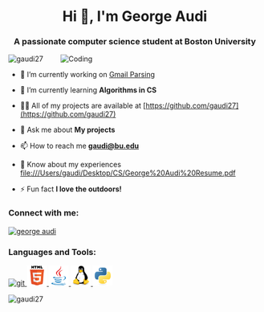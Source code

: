 <h1 align="center">Hi 👋, I'm George Audi</h1>
<h3 align="center">A passionate computer science student at Boston University</h3>
<img align="right" alt="Coding" width="400" src="https://i.giphy.com/26BGIqWh2R1fi6JDa.webp">

<p align="left"> <img src="https://komarev.com/ghpvc/?username=gaudi27&label=Profile%20views&color=0e75b6&style=flat" alt="gaudi27" /> </p>

- 🔭 I’m currently working on [Gmail Parsing](https://github.com/gaudi27/gmailParsing)

- 🌱 I’m currently learning **Algorithms in CS**

- 👨‍💻 All of my projects are available at [https://github.com/gaudi27](https://github.com/gaudi27)

- 💬 Ask me about **My projects**

- 📫 How to reach me **gaudi@bu.edu**

- 📄 Know about my experiences [file:///Users/gaudi/Desktop/CS/George%20Audi%20Resume.pdf]([file:///Users/gaudi/Desktop/CS/George%20Audi%20Resume.pdf](https://docs.google.com/document/d/1fARZPgLkOhOsbGJuHtNQvH4-STRC0EPvUUcC-8u6DQY/edit?usp=sharing))

- ⚡ Fun fact **I love the outdoors!**

<h3 align="left">Connect with me:</h3>
<p align="left">
<a href="https://linkedin.com/in/george audi" target="blank"><img align="center" src="https://raw.githubusercontent.com/rahuldkjain/github-profile-readme-generator/master/src/images/icons/Social/linked-in-alt.svg" alt="george audi" height="30" width="40" /></a>
</p>

<h3 align="left">Languages and Tools:</h3>
<p align="left"> <a href="https://git-scm.com/" target="_blank" rel="noreferrer"> <img src="https://www.vectorlogo.zone/logos/git-scm/git-scm-icon.svg" alt="git" width="40" height="40"/> </a> <a href="https://www.w3.org/html/" target="_blank" rel="noreferrer"> <img src="https://raw.githubusercontent.com/devicons/devicon/master/icons/html5/html5-original-wordmark.svg" alt="html5" width="40" height="40"/> </a> <a href="https://www.java.com" target="_blank" rel="noreferrer"> <img src="https://raw.githubusercontent.com/devicons/devicon/master/icons/java/java-original.svg" alt="java" width="40" height="40"/> </a> <a href="https://www.linux.org/" target="_blank" rel="noreferrer"> <img src="https://raw.githubusercontent.com/devicons/devicon/master/icons/linux/linux-original.svg" alt="linux" width="40" height="40"/> </a> <a href="https://www.python.org" target="_blank" rel="noreferrer"> <img src="https://raw.githubusercontent.com/devicons/devicon/master/icons/python/python-original.svg" alt="python" width="40" height="40"/> </a> </p>

<p><img align="center" src="https://github-readme-stats.vercel.app/api/top-langs?username=gaudi27&show_icons=true&locale=en&layout=compact" alt="gaudi27" /></p>

